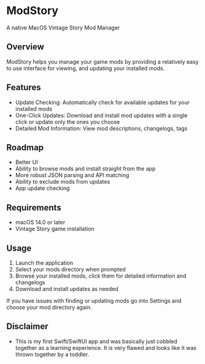 # ModStory

A native MacOS Vintage Story Mod Manager

## Overview

ModStory helps you manage your game mods by providing a relatively easy to use interface for viewing, and updating your installed mods.

## Features

- Update Checking: Automatically check for available updates for your installed mods
- One-Click Updates: Download and install mod updates with a single click or update only the ones you choose
- Detailed Mod Information: View mod descriptions, changelogs, tags

## Roadmap

- Better UI
- Ability to browse mods and install straight from the app
- More robust JSON parsing and API matching
- Ability to exclude mods from updates
- App update checking

## Requirements

- macOS 14.0 or later
- Vintage Story game installation

## Usage

1. Launch the application
2. Select your mods directory when prompted
3. Browse your installed mods, click them for detailed information and changelogs
4. Download and install updates as needed


If you have issues with finding or updating mods go into Settings and choose your mod directory again.

## Disclaimer

- This is my first Swift/SwiftUI app and was basically just cobbled together as a learning experience. It is very flawed and looks like it was thrown together by a toddler.
